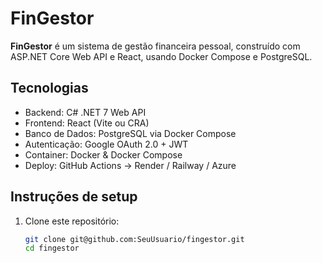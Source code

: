 # FinGestor

**FinGestor** é um sistema de gestão financeira pessoal, construído com ASP.NET Core Web API e React, usando Docker Compose e PostgreSQL.

## Tecnologias
- Backend: C# .NET 7 Web API
- Frontend: React (Vite ou CRA)
- Banco de Dados: PostgreSQL via Docker Compose
- Autenticação: Google OAuth 2.0 + JWT
- Container: Docker & Docker Compose
- Deploy: GitHub Actions → Render / Railway / Azure

## Instruções de setup

1. Clone este repositório:
   ```bash
   git clone git@github.com:SeuUsuario/fingestor.git
   cd fingestor
